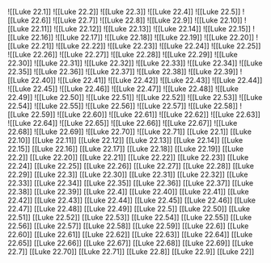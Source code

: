 ![[Luke 22.1]]
![[Luke 22.2]]
![[Luke 22.3]]
![[Luke 22.4]]
![[Luke 22.5]]
![[Luke 22.6]]
![[Luke 22.7]]
![[Luke 22.8]]
![[Luke 22.9]]
![[Luke 22.10]]
![[Luke 22.11]]
![[Luke 22.12]]
![[Luke 22.13]]
![[Luke 22.14]]
![[Luke 22.15]]
![[Luke 22.16]]
![[Luke 22.17]]
![[Luke 22.18]]
![[Luke 22.19]]
![[Luke 22.20]]
![[Luke 22.21]]
![[Luke 22.22]]
![[Luke 22.23]]
![[Luke 22.24]]
![[Luke 22.25]]
![[Luke 22.26]]
![[Luke 22.27]]
![[Luke 22.28]]
![[Luke 22.29]]
![[Luke 22.30]]
![[Luke 22.31]]
![[Luke 22.32]]
![[Luke 22.33]]
![[Luke 22.34]]
![[Luke 22.35]]
![[Luke 22.36]]
![[Luke 22.37]]
![[Luke 22.38]]
![[Luke 22.39]]
![[Luke 22.40]]
![[Luke 22.41]]
![[Luke 22.42]]
![[Luke 22.43]]
![[Luke 22.44]]
![[Luke 22.45]]
![[Luke 22.46]]
![[Luke 22.47]]
![[Luke 22.48]]
![[Luke 22.49]]
![[Luke 22.50]]
![[Luke 22.51]]
![[Luke 22.52]]
![[Luke 22.53]]
![[Luke 22.54]]
![[Luke 22.55]]
![[Luke 22.56]]
![[Luke 22.57]]
![[Luke 22.58]]
![[Luke 22.59]]
![[Luke 22.60]]
![[Luke 22.61]]
![[Luke 22.62]]
![[Luke 22.63]]
![[Luke 22.64]]
![[Luke 22.65]]
![[Luke 22.66]]
![[Luke 22.67]]
![[Luke 22.68]]
![[Luke 22.69]]
![[Luke 22.70]]
![[Luke 22.71]]
[[Luke 22.1]]
[[Luke 22.10]]
[[Luke 22.11]]
[[Luke 22.12]]
[[Luke 22.13]]
[[Luke 22.14]]
[[Luke 22.15]]
[[Luke 22.16]]
[[Luke 22.17]]
[[Luke 22.18]]
[[Luke 22.19]]
[[Luke 22.2]]
[[Luke 22.20]]
[[Luke 22.21]]
[[Luke 22.22]]
[[Luke 22.23]]
[[Luke 22.24]]
[[Luke 22.25]]
[[Luke 22.26]]
[[Luke 22.27]]
[[Luke 22.28]]
[[Luke 22.29]]
[[Luke 22.3]]
[[Luke 22.30]]
[[Luke 22.31]]
[[Luke 22.32]]
[[Luke 22.33]]
[[Luke 22.34]]
[[Luke 22.35]]
[[Luke 22.36]]
[[Luke 22.37]]
[[Luke 22.38]]
[[Luke 22.39]]
[[Luke 22.4]]
[[Luke 22.40]]
[[Luke 22.41]]
[[Luke 22.42]]
[[Luke 22.43]]
[[Luke 22.44]]
[[Luke 22.45]]
[[Luke 22.46]]
[[Luke 22.47]]
[[Luke 22.48]]
[[Luke 22.49]]
[[Luke 22.5]]
[[Luke 22.50]]
[[Luke 22.51]]
[[Luke 22.52]]
[[Luke 22.53]]
[[Luke 22.54]]
[[Luke 22.55]]
[[Luke 22.56]]
[[Luke 22.57]]
[[Luke 22.58]]
[[Luke 22.59]]
[[Luke 22.6]]
[[Luke 22.60]]
[[Luke 22.61]]
[[Luke 22.62]]
[[Luke 22.63]]
[[Luke 22.64]]
[[Luke 22.65]]
[[Luke 22.66]]
[[Luke 22.67]]
[[Luke 22.68]]
[[Luke 22.69]]
[[Luke 22.7]]
[[Luke 22.70]]
[[Luke 22.71]]
[[Luke 22.8]]
[[Luke 22.9]]
[[Luke 22]]
